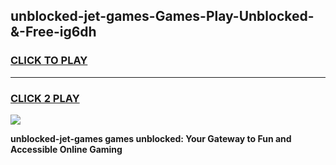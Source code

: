 
## unblocked-jet-games-Games-Play-Unblocked-&-Free-ig6dh
<h3>
<a href="https://premium76.site?title=unblocked-jet-games&ref=24A">CLICK TO PLAY</a></h3>
<hr>

<h3>
<a href="https://premium76.site?title=unblocked-jet-games&ref=24A">CLICK 2 PLAY</a>
  
</h3>

<a href="https://premium76.site?title=unblocked-jet-games&ref=24A"><img src="https://clearcache.store/games.png"></a>


**unblocked-jet-games games unblocked: Your Gateway to Fun and Accessible Online Gaming**
